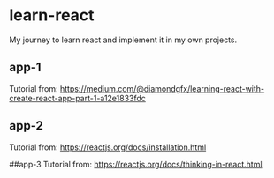 # learn-react
My journey to learn react and implement it in my own projects.
## app-1
Tutorial from: https://medium.com/@diamondgfx/learning-react-with-create-react-app-part-1-a12e1833fdc

## app-2 
Tutorial from: https://reactjs.org/docs/installation.html

##app-3 
Tutorial from: https://reactjs.org/docs/thinking-in-react.html


